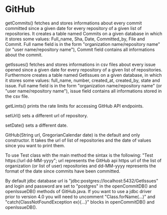 # GitHub

getCommits() fetches and stores informations about every commit committed since a given date for every repository of a given list of repositories. It creates a table named Commits on a given database in which it stores some values: Full_name, Sha, Date, Committed_by, File and Commit. Full name field is in the form "organization name/repository name" (or "user name/repository name"), Commit field contains all informations about the commit.

getIssues() fetches and stores informations in csv files about every issue opened since a given date for every repository of a given list of repositories. Furthermore creates a table named GetIssues on a given database, in which it stores some values: full_name, number, created_at, created_by, state and issue. Full name field is in the form "organization name/repository name" (or "user name/repository name"), issue field contains all informations stored in the csv file.

getLimts() prints the rate limits for accessing GitHub API endpoints.

setUrl() sets a different url of repository.

setDate() sets a different date.

GitHub(String url, GregorianCalendar date) is the default and only constructor. It takes the url of list of repositories and the date of values since you want to print them.


To use Test class with the main method the sintax is the following: "Test https://url dd-MM-yyyy";
url represents the GitHub api https url of the list of organization (or list of user) repositories and dd-MM-yyyy represents the format of the date since commits have been committed.

By default jdbc database url is "jdbc:postgres://localhost:5432/GetIssues" and login and password are set to "postgres" in the openCommitDB() and openIssueDB() methods of GitHub.java.
If you want to use a jdbc driver prior to version 4.0 you will need to uncomment "Class.forName(...)" and "catch(ClassNotFoundException ex){...}" blocks in openCommitDB() and openIssueDB().
